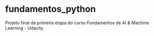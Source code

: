 # fundamentos_python
Projeto final da primeira etapa do curso Fundamentos de AI &amp; Machine Learning - Udacity
